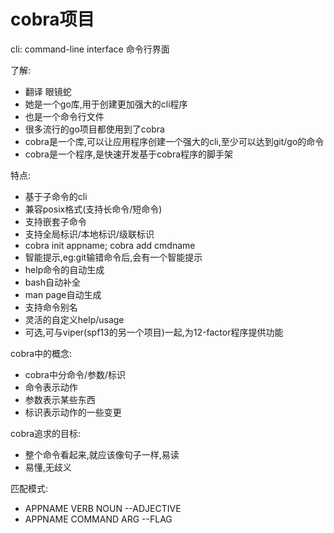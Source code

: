 # cobra项目

cli: command-line interface 命令行界面

了解:
- 翻译 眼镜蛇
- 她是一个go库,用于创建更加强大的cli程序
- 也是一个命令行文件
- 很多流行的go项目都使用到了cobra
- cobra是一个库,可以让应用程序创建一个强大的cli,至少可以达到git/go的命令
- cobra是一个程序,是快速开发基于cobra程序的脚手架

特点:
- 基于子命令的cli
- 兼容posix格式(支持长命令/短命令)
- 支持嵌套子命令
- 支持全局标识/本地标识/级联标识
- cobra init appname; cobra add cmdname 
- 智能提示,eg:git输错命令后,会有一个智能提示
- help命令的自动生成
- bash自动补全
- man page自动生成
- 支持命令别名
- 灵活的自定义help/usage
- 可选,可与viper(spf13的另一个项目)一起,为12-factor程序提供功能

cobra中的概念:
- cobra中分命令/参数/标识
- 命令表示动作
- 参数表示某些东西
- 标识表示动作的一些变更

cobra追求的目标:
- 整个命令看起来,就应该像句子一样,易读
- 易懂,无歧义

匹配模式:
- APPNAME VERB NOUN --ADJECTIVE
- APPNAME COMMAND ARG --FLAG


